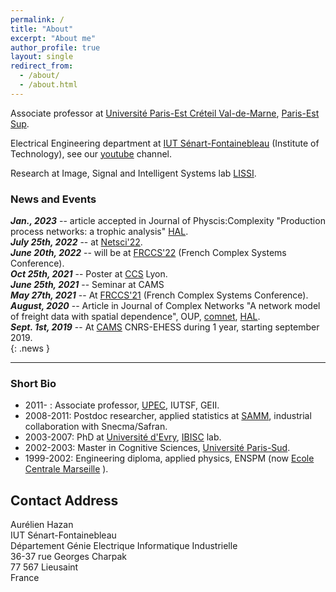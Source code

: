 ```yaml
---
permalink: /
title: "About"
excerpt: "About me"
author_profile: true
layout: single
redirect_from: 
  - /about/
  - /about.html
---
```


Associate professor at [Université Paris-Est Créteil Val-de-Marne](http://www.u-pec.fr), [Paris-Est Sup](https://www.paris-est-sup.fr).

Electrical Engineering department at [IUT Sénart-Fontainebleau](http://www.iutsf.u-pec.fr/) (Institute of Technology), see our [youtube](http://www.youtube.com/channel/UC3_Xzi9Oz02SLp8VzgNRUfw) channel. 

Research at Image, Signal and Intelligent Systems lab [LISSI](http://lissi.fr).


### News and Events
***Jan., 2023*** -- article accepted in Journal of Physcis:Complexity "Production process networks: a trophic analysis" [HAL](https://hal.u-pec.fr/hal-03623260).    
***July 25th, 2022*** -- at [Netsci'22](https://netsci2022.net/).    
***June 20th, 2022*** -- will be at [FRCCS'22](https://iscpif.fr/frccs2022/) (French Complex Systems Conference).     
***Oct 25th, 2021*** -- Poster at [CCS](https://ccs2021.univ-lyon1.fr) Lyon.  
***June 25th, 2021*** -- Seminar at CAMS  
***May 27th, 2021*** -- At [FRCCS'21](https://iutdijon.u-bourgogne.fr/ccs-france/) (French Complex Systems Conference).   
***August, 2020*** -- Article in Journal of Complex Networks "A network model of freight data with spatial dependence", OUP, [comnet](https://doi.org/10.1093/comnet/cnaa032), [HAL](https://hal.archives-ouvertes.fr/hal-02872251).  
***Sept. 1st, 2019*** -- At [CAMS](http://cams.ehess.fr/) CNRS-EHESS during 1 year, starting september 2019.  
{: .news }

--------------

### Short Bio

* 2011- : Associate professor, [UPEC](http://www.u-pec.fr), IUTSF, GEII.
* 2008-2011: Postdoc researcher, applied statistics at [SAMM](http://samm.univ-paris1.fr), industrial collaboration with Snecma/Safran.
* 2003-2007: PhD at [Université d'Evry](https://www.univ-evry.fr/accueil.html), [IBISC](https://www.ibisc.univ-evry.fr/) lab.
* 2002-2003: Master in Cognitive Sciences, [Université Paris-Sud](http://u-psud.fr).
* 1999-2002: Engineering diploma, applied physics, ENSPM (now [Ecole Centrale Marseille](http://www.centrale-marseille.fr/‎) ).



## Contact Address
Aurélien Hazan  
IUT Sénart-Fontainebleau  
Département Génie Electrique Informatique Industrielle  
36-37 rue Georges Charpak  
77 567 Lieusaint  
France  
